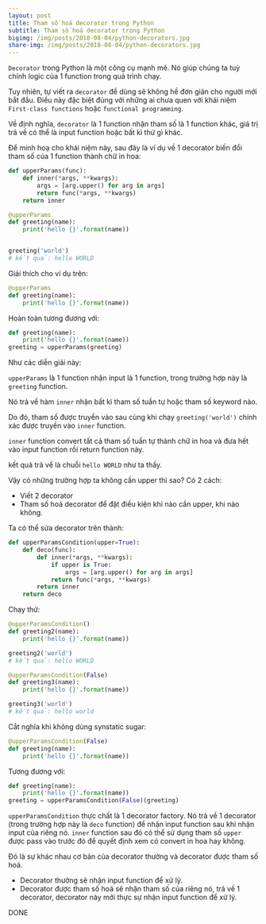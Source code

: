 ```yaml
---
layout: post
title: Tham số hoá decorator trong Python
subtitle: Tham số hoá decorator trong Python
bigimg: /img/posts/2018-08-04/python-decorators.jpg
share-img: /img/posts/2018-08-04/python-decorators.jpg
---
```



`Decorator` trong Python là một công cụ mạnh mẽ. Nó giúp chúng ta tuỳ chỉnh logic của 1 function trong quá trình chạy.

Tuy nhiên, tự viết ra `decorator` để dùng sẽ không hề đơn giản cho người mới bắt đầu. Điều này đặc biệt đúng với những ai chưa quen với khái niệm `First-class functions` hoặc `functional programming`.

Về định nghĩa, `decorator` là 1 function nhận tham số là 1 function khác, giá trị trả về có thể là input function hoặc bất kì thứ gì khác.

Để minh hoạ cho khái niệm này, sau đây là ví dụ về 1 decorator biến đổi tham số của 1 function thành chữ in hoa:


```python
def upperParams(func):
    def inner(*args, **kwargs):
        args = [arg.upper() for arg in args]
        return func(*args, **kwargs)
    return inner

@upperParams
def greeting(name):
    print('hello {}'.format(name))


greeting('world')
# kết quả: hello WORLD
```

Giải thích cho ví dụ trên:

```python
@upperParams
def greeting(name):
    print('hello {}'.format(name))
```

Hoàn toàn tương đương với:

```python
def greeting(name):
    print('hello {}'.format(name))
greeting = upperParams(greeting)
```

Như các diễn giải này:

`upperParams` là 1 function nhận input là 1 function, trong trường hợp này là `greeting` function.

Nó trả về hàm `inner` nhận bất kì tham số tuần tự hoặc tham số keyword nào.

Do đó, tham số được truyền vào sau cùng khi chạy `greeting('world')` chính xác được truyền vào `inner` function.

`inner` function convert tất cả tham số tuần tự thành chữ in hoa và đưa hết vào input function rồi return function này.

kết quả trả về là chuỗi `hello WORLD` như ta thấy.

Vậy có những trường hợp ta không cần upper thì sao? Có 2 cách:
- Viết 2 decorator
- Tham số hoá decorator để đặt điều kiện khi nào cần upper, khi nào không.

Ta có thể sửa decorator trên thành:

```python
def upperParamsCondition(upper=True):
    def deco(func):
        def inner(*args, **kwargs):
            if upper is True:
                args = [arg.upper() for arg in args]
            return func(*args, **kwargs)
        return inner
    return deco
```

Chạy thử:

```python
@upperParamsCondition()
def greeting2(name):
    print('hello {}'.format(name))

greeting2('world')
# kết quả: hello WORLD

@upperParamsCondition(False)
def greeting3(name):
    print('hello {}'.format(name))

greeting3('world')
# kết quả: hello world
```

Cắt nghĩa khi không dùng synstatic sugar:


```python
@upperParamsCondition(False)
def greeting(name):
    print('hello {}'.format(name))
```

Tương đương với:

```python
def greeting(name):
    print('hello {}'.format(name))
greeting = upperParamsCondition(False)(greeting)
```

`upperParamsCondition` thực chất là 1 decorator factory. Nó trả về 1 decorator (trong trường hợp này là `deco` function) để nhận input function sau khi nhận input của riêng nó.
`inner` function sau đó có thể sử dụng tham số `upper` được pass vào trước đó để quyết định xem có convert in hoa hay không.

Đó là sự khác nhau cơ bản của decorator thường và decorator được tham số hoá.

- Decorator thường sẽ nhận input function để xử lý.
- Decorator được tham số hoá sẽ nhận tham số của riêng nó, trả về 1 decorator, decorator này mới thực sự nhận input function để xử lý.

DONE
